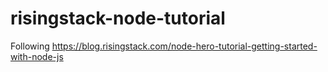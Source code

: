 # risingstack-node-tutorial
Following https://blog.risingstack.com/node-hero-tutorial-getting-started-with-node-js
